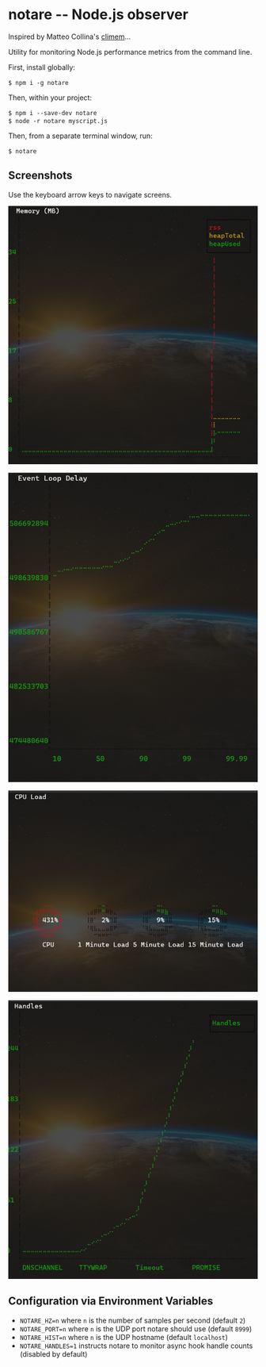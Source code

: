 # notare -- Node.js observer

Inspired by Matteo Collina's [climem](https://www.npmjs.com/package/climem)...

Utility for monitoring Node.js performance metrics from the command line.

First, install globally:

```console
$ npm i -g notare
```

Then, within your project:

```console
$ npm i --save-dev notare
$ node -r notare myscript.js
```

Then, from a separate terminal window, run:

```console
$ notare
```

## Screenshots

Use the keyboard arrow keys to navigate screens.

![Memory](docs/images/notare_memory.png)

![Event Loop Delay](docs/images/notare_eld.png)

![CPU](docs/images/notare_cpu.png)

![Handles](docs/images/notare_handles.png)

## Configuration via Environment Variables

* `NOTARE_HZ=n` where `n` is the number of samples per second (default `2`)
* `NOTARE_PORT=n` where `n` is the UDP port notare should use (default `8999`)
* `NOTARE_HIST=n` where `n` is the UDP hostname (default `localhost`)
* `NOTARE_HANDLES=1` instructs notare to monitor async hook handle counts
  (disabled by default)

